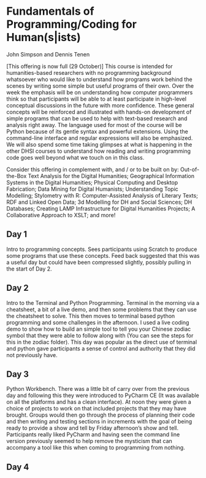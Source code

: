 # Fundamentals of Programming/Coding for Human(s|ists)
John Simpson and Dennis Tenen 

[This offering is now full (29 October)] This course is intended
for humanities-based researchers with no programming background whatsoever who
would like to understand how programs work behind the scenes by writing some
simple but useful programs of their own. Over the week the emphasis will be on
understanding how computer programmers think so that participants will be able
to at least participate in high-level conceptual discussions in the future with
more confidence. These general concepts will be reinforced and illustrated with
hands-on development of simple programs that can be used to help with
text-based research and analysis right away. The language used for most of the
course will be Python because of its gentle syntax and powerful extensions.
Using the command-line interface and regular expressions will also be
emphasized. We will also spend some time taking glimpses at what is happening
in the other DHSI courses to understand how reading and writing programming
code goes well beyond what we touch on in this class.

Consider this offering in complement with, and / or to be built on by:
Out-of-the-Box Text Analysis for the Digital Humanities; Geographical
Information Systems in the Digital Humanities; Physical Computing and Desktop
Fabrication; Data Mining for Digital Humanists; Understanding Topic Modelling;
Stylometry with R: Computer-Assisted Analysis of Literary Texts; RDF and Linked
Open Data; 3d Modelling for DH and Social Sciences; DH Databases; Creating LAMP
Infrastructure for Digital Humanities Projects; A Collaborative Approach to
XSLT; and more!

## Day 1
Intro to programming concepts.  Sees participants using Scratch to
produce some programs that use these concepts.  Feed back suggested that this
was a useful day but could have been compressed slightly, possibly pulling in
the start of Day 2.

## Day 2
Intro to the Terminal and Python Programming.  Terminal in the morning
via a cheatsheet, a bit of a live demo, and then some problems that they can
use the cheatsheet to solve.  This then moves to terminal based python
programming and some challenges in the afternoon.  I used a live coding demo to
show how to build an simple tool to tell you your Chinese zodiac symbol that
they were able to follow along with (You can see the steps for this in the
zodiac folder). This day was popular as the direct use of terminal and python
gave participants a sense of control and authority that they did not previously
have.

## Day 3

Python Workbench.  There was a little bit of carry over from the
previous day and following this they were introduced to PyCharm CE (It was
available on all the platforms and has a clean interface).  At noon they were
given a choice of projects to work on that included projects that they may have
brought.  Groups would then go through the process of planning their code and
then writing and testing sections in increments with the goal of being ready to
provide a show and tell by Friday afternoon’s show and tell.  Participants
really liked PyCharm and having seen the command line version previously seemed
to  help remove the mysticism that can accompany a tool like this when coming
to programming from nothing. 

## Day 4
